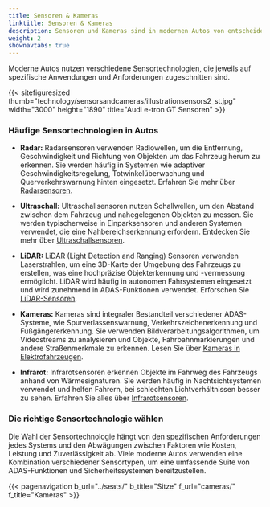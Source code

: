 ```yaml
---
title: Sensoren & Kameras
linktitle: Sensoren & Kameras
description: Sensoren und Kameras sind in modernen Autos von entscheidender Bedeutung und spielen eine Schlüsselrolle in fortschrittlichen Fahrerassistenzsystemen. EVKX.net bietet Details zu den verschiedenen Typen, die in Elektrofahrzeugen verwendet werden.
weight: 2
shownavtabs: true
---
```

<!-- markdownlint-disable MD033 -->
Moderne Autos nutzen verschiedene Sensortechnologien, die jeweils auf spezifische Anwendungen und Anforderungen zugeschnitten sind.

{{< sitefiguresized thumb="technology/sensorsandcameras/illustrationsensors2_st.jpg" width="3000" height="1890" title="Audi e-tron GT Sensoren" >}}

### Häufige Sensortechnologien in Autos

- **Radar:** Radarsensoren verwenden Radiowellen, um die Entfernung, Geschwindigkeit und Richtung von Objekten um das Fahrzeug herum zu erkennen. Sie werden häufig in Systemen wie adaptiver Geschwindigkeitsregelung, Totwinkelüberwachung und Querverkehrswarnung hinten eingesetzt. Erfahren Sie mehr über [Radarsensoren](radar).

- **Ultraschall:** Ultraschallsensoren nutzen Schallwellen, um den Abstand zwischen dem Fahrzeug und nahegelegenen Objekten zu messen. Sie werden typischerweise in Einparksensoren und anderen Systemen verwendet, die eine Nahbereichserkennung erfordern. Entdecken Sie mehr über [Ultraschallsensoren](ultrasonic).

- **LiDAR:** LiDAR (Light Detection and Ranging) Sensoren verwenden Laserstrahlen, um eine 3D-Karte der Umgebung des Fahrzeugs zu erstellen, was eine hochpräzise Objekterkennung und -vermessung ermöglicht. LiDAR wird häufig in autonomen Fahrsystemen eingesetzt und wird zunehmend in ADAS-Funktionen verwendet. Erforschen Sie [LiDAR-Sensoren](lidar).

- **Kameras:** Kameras sind integraler Bestandteil verschiedener ADAS-Systeme, wie Spurverlassenswarnung, Verkehrszeichenerkennung und Fußgängererkennung. Sie verwenden Bildverarbeitungsalgorithmen, um Videostreams zu analysieren und Objekte, Fahrbahnmarkierungen und andere Straßenmerkmale zu erkennen. Lesen Sie über [Kameras in Elektrofahrzeugen](cameras).

- **Infrarot:** Infrarotsensoren erkennen Objekte im Fahrweg des Fahrzeugs anhand von Wärmesignaturen. Sie werden häufig in Nachtsichtsystemen verwendet und helfen Fahrern, bei schlechten Lichtverhältnissen besser zu sehen. Erfahren Sie alles über [Infrarotsensoren](infrared).

### Die richtige Sensortechnologie wählen

Die Wahl der Sensortechnologie hängt von den spezifischen Anforderungen jedes Systems und den Abwägungen zwischen Faktoren wie Kosten, Leistung und Zuverlässigkeit ab. Viele moderne Autos verwenden eine Kombination verschiedener Sensortypen, um eine umfassende Suite von ADAS-Funktionen und Sicherheitssystemen bereitzustellen.

{{< pagenavigation b_url="../seats/" b_title="Sitze" f_url="cameras/" f_title="Kameras" >}}